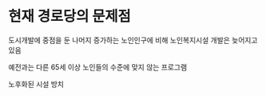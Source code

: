# 현재 경로당의 문제점
도시개발에 중점을 둔 나머지 증가하는 노인인구에 비해 노인복지시설 개발은 늦어지고 있음

예전과는 다른 65세 이상 노인들의 수준에 맞지 않는 프로그램

노후화된 시설 방치
